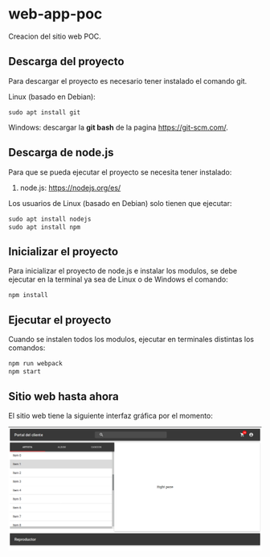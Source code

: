 # web-app-poc

Creacion del sitio web POC.

## Descarga del proyecto
Para descargar el proyecto es necesario tener instalado el comando git. 

Linux (basado en Debian):
```
sudo apt install git
```

Windows: descargar la __git bash__ de la pagina https://git-scm.com/.

## Descarga de node.js

Para que se pueda ejecutar el proyecto se necesita tener instalado:
1. node.js: https://nodejs.org/es/

Los usuarios de Linux (basado en Debian) solo tienen que ejecutar:
```
sudo apt install nodejs
sudo apt install npm
```

## Inicializar el proyecto

Para inicializar el proyecto de node.js e instalar los modulos, se debe 
ejecutar en la terminal ya sea de Linux o de Windows el comando:

```
npm install
```

## Ejecutar el proyecto

Cuando se instalen todos los modulos, ejecutar en terminales distintas 
los comandos:

```
npm run webpack
npm start
```

## Sitio web hasta ahora
El sitio web tiene la siguiente interfaz gráfica por el momento:

![](images/website.png)
